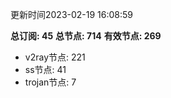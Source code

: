 更新时间2023-02-19 16:08:59

**总订阅: 45**
**总节点: 714**
**有效节点: 269**
- v2ray节点: 221
- ss节点: 41
- trojan节点: 7
